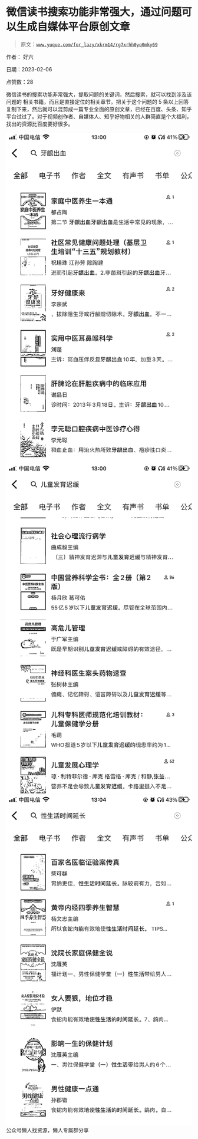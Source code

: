 # 微信读书搜索功能非常强大，通过问题可以生成自媒体平台原创文章

> 原文：[`www.yuque.com/for_lazy/xkrm14/rg7xrhh0yq0mky69`](https://www.yuque.com/for_lazy/xkrm14/rg7xrhh0yq0mky69)



作者： 好六



日期：2023-02-06



点赞数：28



微信读书的搜索功能非常强大，提取问题的关键词，然后搜索，就可以找到涉及该问题的 相关书籍，而且是直接定位的相关章节。把关于这个问题的 5 条以上回答复制下来，然后就可以混剪成一篇专业全面的原创文章，已经在百度、头条、知乎平台试过了。对于视频创作者、自媒体人、知乎好物相关的人群简直是个大福利，找出的资源比百度要好很多。



![](img/0870475d4e514b41e157acc5e4acfa0c.png)  <ne-p id="ubd71d753" data-lake-id="ubd71d753">![](img/45e4057f71d28f74617ce98bba6ad254.png)  <ne-p id="uaa98a815" data-lake-id="uaa98a815">![](img/85e9e26143fab7f3e325f24b171d424b.png)  <ne-p id="ud6876139" data-lake-id="ud6876139">公众号懒人找资源，懒人专属群分享

</ne-p></ne-p></ne-p>